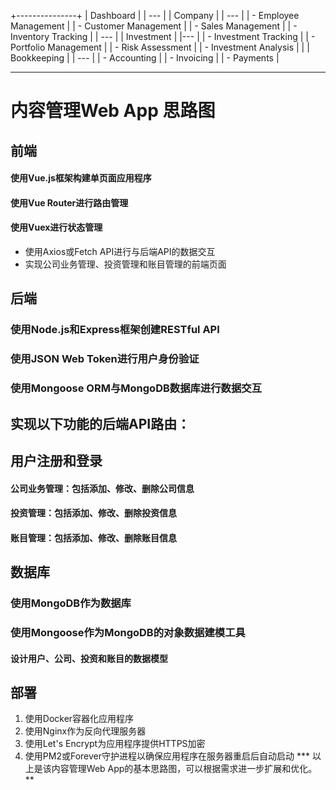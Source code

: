 +---------------+
|   Dashboard   |
| --- |
|         Company            |
| ---    |
| - Employee Management      |
| - Customer Management      |
| - Sales Management         |
| - Inventory Tracking       |
| ---   |
|       Investment           |
|---                  |
| - Investment Tracking      |
| - Portfolio Management     |
| - Risk Assessment          |
| - Investment Analysis      |
        |
|  Bookkeeping |
| --- |
| - Accounting |
| - Invoicing  |
| - Payments   |

----------
# 内容管理Web App 思路图
## 前端
#### 使用Vue.js框架构建单页面应用程序
#### 使用Vue Router进行路由管理
#### 使用Vuex进行状态管理
* 使用Axios或Fetch API进行与后端API的数据交互 
* 实现公司业务管理、投资管理和账目管理的前端页面
## 后端
### 使用Node.js和Express框架创建RESTful API
### 使用JSON Web Token进行用户身份验证
### 使用Mongoose ORM与MongoDB数据库进行数据交互
## 实现以下功能的后端API路由：
## 用户注册和登录
#### 公司业务管理：包括添加、修改、删除公司信息
#### 投资管理：包括添加、修改、删除投资信息
#### 账目管理：包括添加、修改、删除账目信息
## 数据库
### 使用MongoDB作为数据库
### 使用Mongoose作为MongoDB的对象数据建模工具
#### 设计用户、公司、投资和账目的数据模型
## 部署
1. 使用Docker容器化应用程序
2. 使用Nginx作为反向代理服务器
3. 使用Let's Encrypt为应用程序提供HTTPS加密
4. 使用PM2或Forever守护进程以确保应用程序在服务器重启后自动启动
*** 以上是该内容管理Web App的基本思路图，可以根据需求进一步扩展和优化。**
